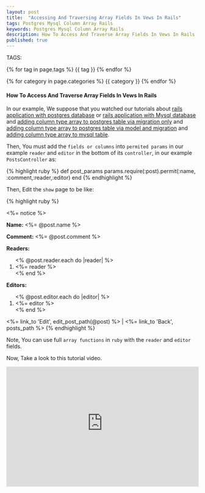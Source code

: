 ```yaml
---
layout: post
title:  "Accessing And Traversing Array Fields In Vews In Rails"
tags: Postgres Mysql Column Array Rails
keywords: Postgres Mysql Column Array Rails
description: How To Access And Traverse Array Fields In Vews In Rails
published: true
---
```


   TAGS:
   
   {% for tag in page.tags %} {{ tag }} {% endfor %}

   {% for category in page.categories %} {{ category }} {% endfor %}

<h4>How To Access And Traverse Array Fields In Vews In Rails</h4>

In our example, We suppose that you watched our tutorials about <a href="/2016/03/31/Rails_With_postgres_database_complete_example.html">rails application with postgres database</a> or <a href="/2016/03/30/Rails_With_Mysql_database_complete_example.html">rails application with Mysql database</a> and <a href="/2016/04/30/adding_column_type_array_to_postgres_table_via_migration_only.html">adding column type array to postgres table via migration only</a> and <a href="/2016/04/30/adding_column_type_array_to_postgres_table_via_model_and_migration.html">adding column type array to postgres table via model and migration</a> and <a href="/2016/05/01/adding_column_type_array_to_mysql_table.html">adding column type array to mysql table</a>.

Then, You must add the `fields or columns` into `permited params` in our example `reader` and `editor` in the bottom of its `controller`, in our example `PostsController` as:

{% highlight ruby %}
def post_params
      params.require(:post).permit(:name, :comment,:reader,:editor)
    end
{% endhighlight %}

Then, Edit the `show` page to be like:

{% highlight ruby %}
<p id="notice"><%= notice %></p>

<p>
  <strong>Name:</strong>
  <%= @post.name %>
</p>

<p>
  <strong>Comment:</strong>
  <%= @post.comment %>
</p>
<p>
  <strong>Readers:</strong>
  
  <ol>
  	<% @post.reader.each do |reader| %>
  		<li><%= reader %></li>
  	<% end %>
  </ol>
</p>
<p>
  <strong>Editors:</strong>
  <ol>
  	<% @post.editor.each do |editor| %>
  		<li><%= editor %></li>
  	<% end %>
  </ol>
</p>

<%= link_to 'Edit', edit_post_path(@post) %> |
<%= link_to 'Back', posts_path %>
{% endhighlight %}

 Note, You can use full `array functions` in `ruby` with the `reader` and `editor` fields.

Now, Take a look to this tutorial video.

<iframe width="100%" height="315" src="https://www.youtube-nocookie.com/embed/vuJNhZB1DiU" frameborder="0" allowfullscreen></iframe>